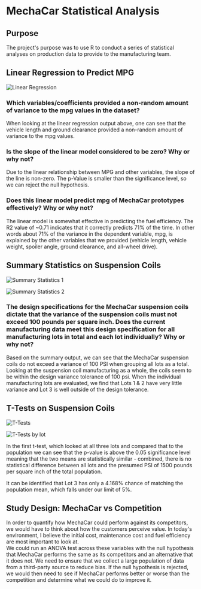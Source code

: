 # MechaCar Statistical Analysis

## Purpose

The project's purpose was to use R to conduct a series of statistical analyses on production data to provide to the manufacturing team.

## Linear Regression to Predict MPG

![Linear Regression](https://user-images.githubusercontent.com/91762315/153769277-9164c95f-529a-42d0-b584-45d7f7251b67.png)

### Which variables/coefficients provided a non-random amount of variance to the mpg values in the dataset?

When looking at the linear regression output above, one can see that the vehicle length and ground clearance provided a non-random amount of variance to the mpg values. 

### Is the slope of the linear model considered to be zero? Why or why not?

Due to the linear relationship between MPG and other variables, the slope of the line is non-zero. The p-Value is smaller than the significance level, so we can reject the null hypothesis.

### Does this linear model predict mpg of MechaCar prototypes effectively? Why or why not?

The linear model is somewhat effective in predicting the fuel efficiency. The R2 value of ~0.71 indicates that it correctly predicts 71% of the time. In other words about 71% of the variance in the dependent variable, mpg, is explained by the other variables that we provided (vehicle length, vehicle weight, spoiler angle, ground clearance, and all-wheel drive).


## Summary Statistics on Suspension Coils

![Summary Statistics 1](https://user-images.githubusercontent.com/91762315/153769302-1897fe12-168f-4fc8-8a64-a83c6892a1b3.png)


![Summary Statistics 2](https://user-images.githubusercontent.com/91762315/153769320-cfb5903f-6e81-4ebf-81c4-fc6c1c42d50d.png)

### The design specifications for the MechaCar suspension coils dictate that the variance of the suspension coils must not exceed 100 pounds per square inch. Does the current manufacturing data meet this design specification for all manufacturing lots in total and each lot individually? Why or why not?

Based on the summary output, we can see that the MechaCar suspension coils do not exceed a variance of 100 PSI when grouping all lots as a total.
Looking at the suspension coil manufacturing as a whole, the coils seem to be within the design variance tolerance of 100 psi. When the individual manufacturing lots are evaluated, we find that Lots 1 & 2 have very little variance and Lot 3 is well outside of the design tolerance.

## T-Tests on Suspension Coils
![T-Tests](https://user-images.githubusercontent.com/91762315/153769361-becd9e90-52eb-49c0-b559-84161fb439da.png)

![T-Tests by lot](https://user-images.githubusercontent.com/91762315/153769363-6671073d-b9a2-4cf4-b827-f58e86dbb116.png)

In the first t-test, which looked at all three lots and compared that to the population we can see that the p-value is above the 0.05 significance level meaning that the two means are statistically similar - combined, there is no statistical difference between all lots and the presumed PSI of 1500 pounds per square inch of the total population.  

It can be identified that Lot 3 has only a 4.168% chance of matching the population mean, which falls under our limit of 5%.

## Study Design: MechaCar vs Competition
In order to quantify how MechaCar could perform against its competitors, we would have to think about how the customers perceive value. In today's environment, I believe the initial cost, maintenance cost and fuel efficiency are most important to look at.  
We could run an ANOVA test across these variables with the null hypothesis that MechaCar performs the same as its competitors and an alternative that it does not. We need to ensure that we collect a large population of data from a third-party source to reduce bias. If the null hypothesis is rejected, we would then need to see if MechaCar performs better or worse than the competition and determine what we could do to improve it.
